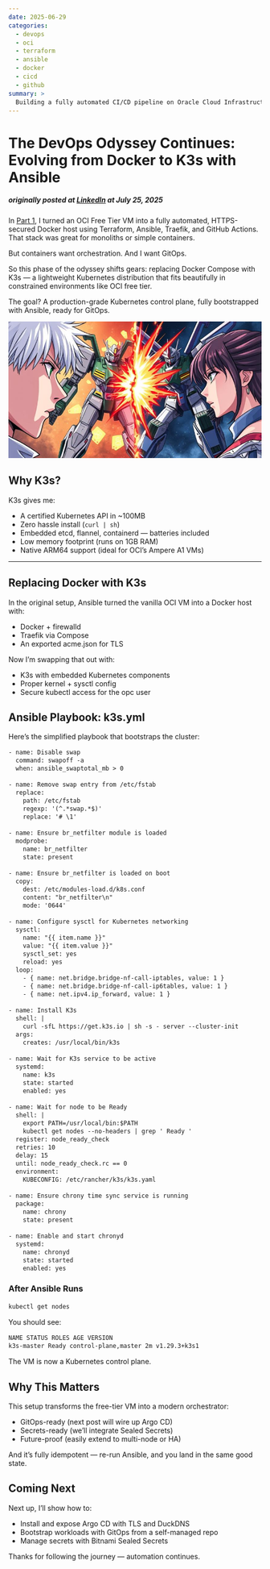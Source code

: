 ```yaml
---
date: 2025-06-29
categories:
  - devops
  - oci
  - terraform
  - ansible
  - docker
  - cicd
  - github
summary: >
  Building a fully automated CI/CD pipeline on Oracle Cloud Infrastructure using Terraform, Ansible, K3s, Traefik, DuckDNS, and GitHub Actions—all within the free tier.
---
```

# The DevOps Odyssey Continues: Evolving from Docker to K3s with Ansible
##### originally posted at [LinkedIn](https://www.linkedin.com/pulse/devops-odyssey-continues-evolving-from-docker-k3s-ansible-janus-chung-2tqsc/) at July 25, 2025

In [Part 1](./2025/06/18/the-devops-odyssey-fully-automating-oci-app-deployment-with-terraform-ansible-and-docker/), I turned an OCI Free Tier VM into a fully automated, HTTPS-secured Docker host using Terraform, Ansible, Traefik, and GitHub Actions. That stack was great for monoliths or simple containers.

But containers want orchestration. And I want GitOps.

So this phase of the odyssey shifts gears: replacing Docker Compose with K3s — a lightweight Kubernetes distribution that fits beautifully in constrained environments like OCI free tier.

The goal? A production-grade Kubernetes control plane, fully bootstrapped with Ansible, ready for GitOps.

![Automation bots have evolved. What’s next?](../../assets/blog/oci-k3s-ansible/banner.jpeg)

<!-- more -->

## Why K3s?

K3s gives me:

* A certified Kubernetes API in ~100MB
* Zero hassle install (`curl | sh`)
* Embedded etcd, flannel, containerd — batteries included
* Low memory footprint (runs on 1GB RAM)
* Native ARM64 support (ideal for OCI’s Ampere A1 VMs)

---

## Replacing Docker with K3s

In the original setup, Ansible turned the vanilla OCI VM into a Docker host with:

* Docker + firewalld
* Traefik via Compose
* An exported acme.json for TLS

Now I’m swapping that out with:

* K3s with embedded Kubernetes components
* Proper kernel + sysctl config
* Secure kubectl access for the opc user

## Ansible Playbook: k3s.yml

Here’s the simplified playbook that bootstraps the cluster:

```hcl
- name: Disable swap
  command: swapoff -a
  when: ansible_swaptotal_mb > 0

- name: Remove swap entry from /etc/fstab
  replace:
    path: /etc/fstab
    regexp: '(^.*swap.*$)'
    replace: '# \1'

- name: Ensure br_netfilter module is loaded
  modprobe:
    name: br_netfilter
    state: present

- name: Ensure br_netfilter is loaded on boot
  copy:
    dest: /etc/modules-load.d/k8s.conf
    content: "br_netfilter\n"
    mode: '0644'

- name: Configure sysctl for Kubernetes networking
  sysctl:
    name: "{{ item.name }}"
    value: "{{ item.value }}"
    sysctl_set: yes
    reload: yes
  loop:
    - { name: net.bridge.bridge-nf-call-iptables, value: 1 }
    - { name: net.bridge.bridge-nf-call-ip6tables, value: 1 }
    - { name: net.ipv4.ip_forward, value: 1 }

- name: Install K3s
  shell: |
    curl -sfL https://get.k3s.io | sh -s - server --cluster-init
  args:
    creates: /usr/local/bin/k3s

- name: Wait for K3s service to be active
  systemd:
    name: k3s
    state: started
    enabled: yes

- name: Wait for node to be Ready
  shell: |
    export PATH=/usr/local/bin:$PATH
    kubectl get nodes --no-headers | grep ' Ready '
  register: node_ready_check
  retries: 10
  delay: 15
  until: node_ready_check.rc == 0
  environment:
    KUBECONFIG: /etc/rancher/k3s/k3s.yaml

- name: Ensure chrony time sync service is running
  package:
    name: chrony
    state: present

- name: Enable and start chronyd
  systemd:
    name: chronyd
    state: started
    enabled: yes
```

### After Ansible Runs

```bash
kubectl get nodes
```
You should see:
```bash
NAME STATUS ROLES AGE VERSION
k3s-master Ready control-plane,master 2m v1.29.3+k3s1
```

The VM is now a Kubernetes control plane.

## Why This Matters

This setup transforms the free-tier VM into a modern orchestrator:

* GitOps-ready (next post will wire up Argo CD)
* Secrets-ready (we’ll integrate Sealed Secrets)
* Future-proof (easily extend to multi-node or HA)

And it’s fully idempotent — re-run Ansible, and you land in the same good state.

## Coming Next

Next up, I’ll show how to:

* Install and expose Argo CD with TLS and DuckDNS
* Bootstrap workloads with GitOps from a self-managed repo
* Manage secrets with Bitnami Sealed Secrets

Thanks for following the journey — automation continues.

